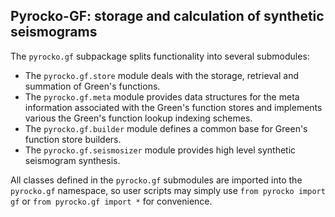 
## Pyrocko-GF: storage and calculation of synthetic seismograms

The `pyrocko.gf` subpackage splits functionality into several submodules:

* The `pyrocko.gf.store` module deals with the storage, retrieval and summation of Green's functions.
* The `pyrocko.gf.meta` module provides data structures for the meta information associated with the Green's function stores and implements various the Green's function lookup indexing schemes.
* The `pyrocko.gf.builder` module defines a common base for Green's function store builders.
* The `pyrocko.gf.seismosizer` module provides high level synthetic seismogram synthesis.

All classes defined in the `pyrocko.gf` submodules are imported into the
`pyrocko.gf` namespace, so user scripts may simply use ``from pyrocko
import gf`` or ``from pyrocko.gf import *`` for convenience.
